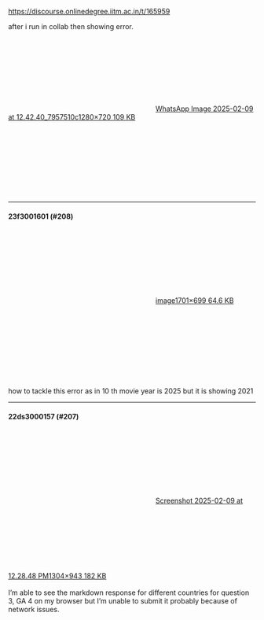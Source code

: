 https://discourse.onlinedegree.iitm.ac.in/t/165959

after i run in collab then showing error.<br/>
<div class="lightbox-wrapper"><a class="lightbox" data-download-href="/uploads/short-url/cJdWCxbThbkDAPAgeegZN8bqoDk.jpeg?dl=1" href="https://europe1.discourse-cdn.com/flex013/uploads/iitm/original/3X/5/9/5936d1d70999c4944a8f11097d2e36da3047c086.jpeg" rel="noopener nofollow ugc" title="WhatsApp Image 2025-02-09 at 12.42.40_7957510c"><div class="meta"><svg aria-hidden="true" class="fa d-icon d-icon-far-image svg-icon"><use href="#far-image"></use></svg><span class="filename">WhatsApp Image 2025-02-09 at 12.42.40_7957510c</span><span class="informations">1280×720 109 KB</span><svg aria-hidden="true" class="fa d-icon d-icon-discourse-expand svg-icon"><use href="#discourse-expand"></use></svg></div></a></div></p><hr>

<h4>23f3001601 (#208)</h4>
<p><div class="lightbox-wrapper"><a class="lightbox" data-download-href="/uploads/short-url/gnf0mFqKEEJbXQKZvPnuF42i1lE.png?dl=1" href="https://europe1.discourse-cdn.com/flex013/uploads/iitm/original/3X/7/2/72c35e3d167b724daf8acafdb49ef67425a1d992.png" rel="noopener nofollow ugc" title="image"><div class="meta"><svg aria-hidden="true" class="fa d-icon d-icon-far-image svg-icon"><use href="#far-image"></use></svg><span class="filename">image</span><span class="informations">1701×699 64.6 KB</span><svg aria-hidden="true" class="fa d-icon d-icon-discourse-expand svg-icon"><use href="#discourse-expand"></use></svg></div></a></div><br/>
how to tackle this error  as in 10 th movie year is 2025 but it is showing 2021</p><hr>

<h4>22ds3000157 (#207)</h4>
<p><div class="lightbox-wrapper"><a class="lightbox" data-download-href="/uploads/short-url/umSId7GqlJiPY8BeusYOalPu9b3.png?dl=1" href="https://europe1.discourse-cdn.com/flex013/uploads/iitm/original/3X/d/4/d4d7660a2abfcf04327d7b6a5aadd25ae098f4f1.png" rel="noopener nofollow ugc" title="Screenshot 2025-02-09 at 12.28.48 PM"><div class="meta"><svg aria-hidden="true" class="fa d-icon d-icon-far-image svg-icon"><use href="#far-image"></use></svg><span class="filename">Screenshot 2025-02-09 at 12.28.48 PM</span><span class="informations">1304×943 182 KB</span><svg aria-hidden="true" class="fa d-icon d-icon-discourse-expand svg-icon"><use href="#discourse-expand"></use></svg></div></a></div><br/>
I’m able to see the markdown response for different countries for question 3, GA 4 on my browser but I’m unable to submit it probably because of network issues.